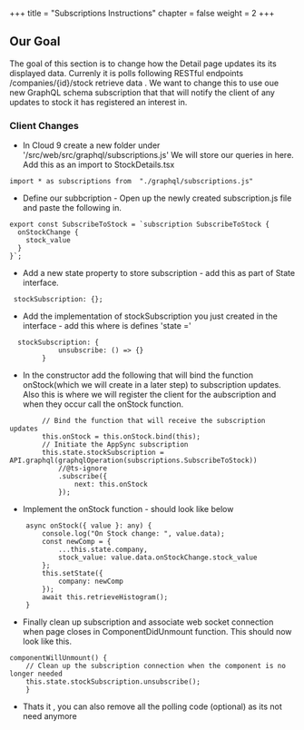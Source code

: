 +++
title = "Subscriptions Instructions"
chapter = false
weight = 2
+++

## Our Goal
The goal of this section is to change how the Detail page updates its its displayed data.   Currenly it is polls following RESTful endpoints /companies/{id}/stock retrieve data .  We want to change this to use oue new GraphQL schema subscription that that will notify the client of any updates to stock it has registered an interest in.


### Client Changes
* In Cloud 9 create a new folder under '/src/web/src/graphql/subscriptions.js' We will store our queries in here.  Add this as an import to StockDetails.tsx

```tsx
import * as subscriptions from  "./graphql/subscriptions.js"
```

* Define our subbcription - Open up the newly created subscription.js file and paste the following in.

```tsx
export const SubscribeToStock = `subscription SubscribeToStock {
  onStockChange {
    stock_value
  }
}`;
```

* Add a new state property to store subscription - add this as part of State interface.

```tsx
 stockSubscription: {};
```

* Add the implementation of stockSubscription you just created in the interface - add this where is defines 'state ='

```tsx
  stockSubscription: {
            unsubscribe: () => {}
        }
```

* In the constructor add the following that will bind the function onStock(which we will create in a later step) to subscription updates.
Also this is where we will register the client for the aubscription and when they occur call the onStock function.

```tsx
        // Bind the function that will receive the subscription updates
        this.onStock = this.onStock.bind(this);
        // Initiate the AppSync subscription
        this.state.stockSubscription = API.graphql(graphqlOperation(subscriptions.SubscribeToStock))
            //@ts-ignore
            .subscribe({
                next: this.onStock
            });
```

* Implement the onStock function - should look like below


```tsx
    async onStock({ value }: any) {
        console.log("On Stock change: ", value.data);
        const newComp = {
            ...this.state.company,
            stock_value: value.data.onStockChange.stock_value
        };
        this.setState({
            company: newComp
        });
        await this.retrieveHistogram();
    }
```


* Finally clean up subscription and associate web socket connection when page closes in ComponentDidUnmount function. This should now look like this.




```tsx
componentWillUnmount() {
    // Clean up the subscription connection when the component is no longer needed
    this.state.stockSubscription.unsubscribe();
    }
```

* Thats it , you can also remove all the polling code (optional) as its not need anymore




